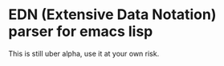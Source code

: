 # EDN (Extensive Data Notation) parser for emacs lisp

This is still uber alpha, use it at your own risk.

